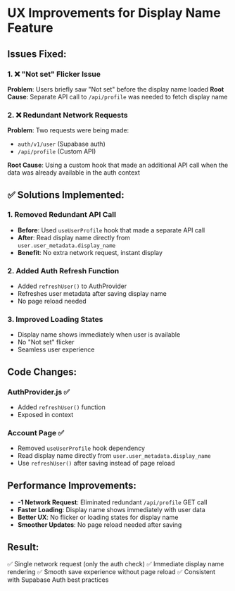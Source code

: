 # UX Improvements for Display Name Feature

## Issues Fixed:

### 1. ❌ **"Not set" Flicker Issue**

**Problem**: Users briefly saw "Not set" before the display name loaded
**Root Cause**: Separate API call to `/api/profile` was needed to fetch display name

### 2. ❌ **Redundant Network Requests**

**Problem**: Two requests were being made:

- `auth/v1/user` (Supabase auth)
- `/api/profile` (Custom API)

**Root Cause**: Using a custom hook that made an additional API call when the data was already available in the auth context

## ✅ **Solutions Implemented:**

### 1. **Removed Redundant API Call**

- **Before**: Used `useUserProfile` hook that made a separate API call
- **After**: Read display name directly from `user.user_metadata.display_name`
- **Benefit**: No extra network request, instant display

### 2. **Added Auth Refresh Function**

- Added `refreshUser()` to AuthProvider
- Refreshes user metadata after saving display name
- No page reload needed

### 3. **Improved Loading States**

- Display name shows immediately when user is available
- No "Not set" flicker
- Seamless user experience

## Code Changes:

### AuthProvider.js ✅

- Added `refreshUser()` function
- Exposed in context

### Account Page ✅

- Removed `useUserProfile` hook dependency
- Read display name directly from `user.user_metadata.display_name`
- Use `refreshUser()` after saving instead of page reload

## Performance Improvements:

- **-1 Network Request**: Eliminated redundant `/api/profile` GET call
- **Faster Loading**: Display name shows immediately with user data
- **Better UX**: No flicker or loading states for display name
- **Smoother Updates**: No page reload needed after saving

## Result:

✅ Single network request (only the auth check)
✅ Immediate display name rendering
✅ Smooth save experience without page reload
✅ Consistent with Supabase Auth best practices
